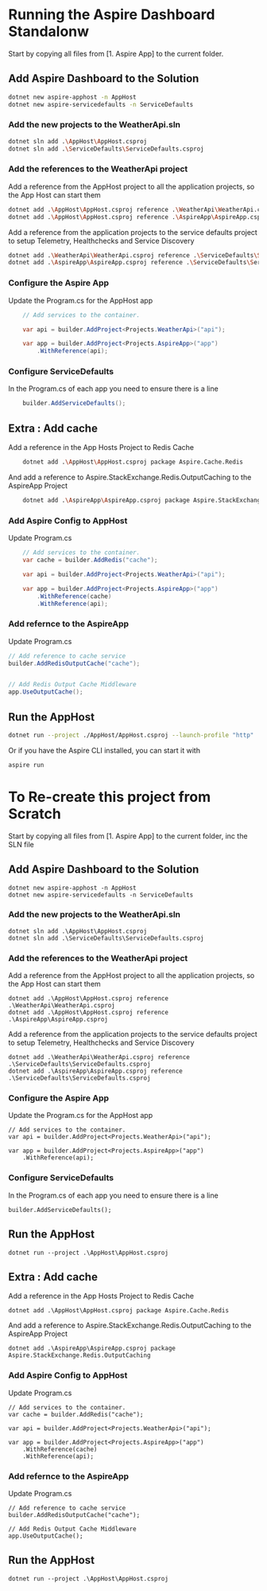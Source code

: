 # Running the Aspire Dashboard Standalonw

Start by copying all files from [1. Aspire App] to the current folder.

## Add Aspire Dashboard to the Solution

```bash
dotnet new aspire-apphost -n AppHost
dotnet new aspire-servicedefaults -n ServiceDefaults
```

### Add the new projects to the WeatherApi.sln

```bash
dotnet sln add .\AppHost\AppHost.csproj
dotnet sln add .\ServiceDefaults\ServiceDefaults.csproj
```

### Add the references to the WeatherApi project

Add a reference from the AppHost project to all the application projects, so the App Host can start them

```bash
dotnet add .\AppHost\AppHost.csproj reference .\WeatherApi\WeatherApi.csproj
dotnet add .\AppHost\AppHost.csproj reference .\AspireApp\AspireApp.csproj
```

Add a reference from the application projects to the service defaults project to setup Telemetry, Healthchecks and Service Discovery


```bash
dotnet add .\WeatherApi\WeatherApi.csproj reference .\ServiceDefaults\ServiceDefaults.csproj
dotnet add .\AspireApp\AspireApp.csproj reference .\ServiceDefaults\ServiceDefaults.csproj
```

### Configure the Aspire App

Update the Program.cs for the AppHost app

```csharp
    // Add services to the container.

    var api = builder.AddProject<Projects.WeatherApi>("api");

    var app = builder.AddProject<Projects.AspireApp>("app")
        .WithReference(api);
```

### Configure ServiceDefaults

In the Program.cs of each app you need to ensure there is a line

```csharp
    builder.AddServiceDefaults();
```

## Extra : Add cache

Add a reference in the App Hosts Project to Redis Cache

```bash
    dotnet add .\AppHost\AppHost.csproj package Aspire.Cache.Redis
```

And add a reference to Aspire.StackExchange.Redis.OutputCaching to the AspireApp Project

```bash
    dotnet add .\AspireApp\AspireApp.csproj package Aspire.StackExchange.Redis.OutputCaching
```

### Add Aspire Config to AppHost

Update Program.cs

```csharp
    // Add services to the container.
    var cache = builder.AddRedis("cache");

    var api = builder.AddProject<Projects.WeatherApi>("api");

    var app = builder.AddProject<Projects.AspireApp>("app")
        .WithReference(cache)
        .WithReference(api);
```

### Add refernce to the AspireApp

Update Program.cs

```csharp
// Add reference to cache service
builder.AddRedisOutputCache("cache");


// Add Redis Output Cache Middleware
app.UseOutputCache();
```

## Run the AppHost

```bash
dotnet run --project ./AppHost/AppHost.csproj --launch-profile "http"
```

Or if you have the Aspire CLI installed, you can start it with

```bash
aspire run
```

# To Re-create this project from Scratch

Start by copying all files from [1. Aspire App] to the current folder, inc the SLN file

## Add Aspire Dashboard to the Solution

    dotnet new aspire-apphost -n AppHost
    dotnet new aspire-servicedefaults -n ServiceDefaults

### Add the new projects to the WeatherApi.sln

    dotnet sln add .\AppHost\AppHost.csproj
    dotnet sln add .\ServiceDefaults\ServiceDefaults.csproj

### Add the references to the WeatherApi project

Add a reference from the AppHost project to all the application projects, so the App Host can start them

    dotnet add .\AppHost\AppHost.csproj reference .\WeatherApi\WeatherApi.csproj
    dotnet add .\AppHost\AppHost.csproj reference .\AspireApp\AspireApp.csproj

Add a reference from the application projects to the service defaults project to setup Telemetry, Healthchecks and Service Discovery

    dotnet add .\WeatherApi\WeatherApi.csproj reference .\ServiceDefaults\ServiceDefaults.csproj
    dotnet add .\AspireApp\AspireApp.csproj reference .\ServiceDefaults\ServiceDefaults.csproj


### Configure the Aspire App

Update the Program.cs for the AppHost app

    // Add services to the container.
    var api = builder.AddProject<Projects.WeatherApi>("api");

    var app = builder.AddProject<Projects.AspireApp>("app")
        .WithReference(api);


### Configure ServiceDefaults

In the Program.cs of each app you need to ensure there is a line

    builder.AddServiceDefaults();


## Run the AppHost


    dotnet run --project .\AppHost\AppHost.csproj
    


## Extra : Add cache

Add a reference in the App Hosts Project to Redis Cache

    dotnet add .\AppHost\AppHost.csproj package Aspire.Cache.Redis

And add a reference to Aspire.StackExchange.Redis.OutputCaching to the AspireApp Project

    dotnet add .\AspireApp\AspireApp.csproj package Aspire.StackExchange.Redis.OutputCaching

### Add Aspire Config to AppHost

Update Program.cs

    // Add services to the container.
    var cache = builder.AddRedis("cache");

    var api = builder.AddProject<Projects.WeatherApi>("api");

    var app = builder.AddProject<Projects.AspireApp>("app")
        .WithReference(cache)
        .WithReference(api);

### Add refernce to the AspireApp

Update Program.cs

    // Add reference to cache service
    builder.AddRedisOutputCache("cache");

    // Add Redis Output Cache Middleware
    app.UseOutputCache();

## Run the AppHost


    dotnet run --project .\AppHost\AppHost.csproj
    